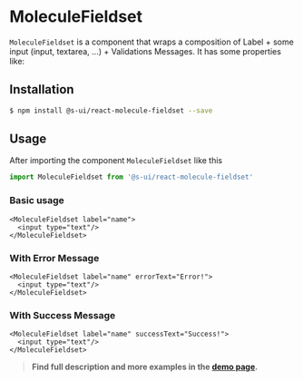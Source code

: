 # MoleculeFieldset


`MoleculeFieldset` is a component that wraps a composition of Label + some input (input, textarea, ...) + Validations  Messages. It has some properties like:


## Installation

```sh
$ npm install @s-ui/react-molecule-fieldset --save
```

## Usage

After importing the component `MoleculeFieldset` like this

```javascript
import MoleculeFieldset from '@s-ui/react-molecule-fieldset'
```

### Basic usage

```
<MoleculeFieldset label="name">
  <input type="text"/>
</MoleculeFieldset>
```

### With Error Message 

```
<MoleculeFieldset label="name" errorText="Error!">
  <input type="text"/>
</MoleculeFieldset>
```

### With Success Message 

```
<MoleculeFieldset label="name" successText="Success!">
  <input type="text"/>
</MoleculeFieldset>
```

> **Find full description and more examples in the [demo page](https://sui-components.now.sh/workbench/molecule/fieldset/demo).**